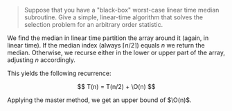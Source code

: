 > Suppose that you have a "black-box" worst-case linear time median
> subroutine. Give a simple, linear-time algorithm that solves the selection
> problem for an arbitrary order statistic.

We find the median in linear time partition the array around it (again, in
linear time). If the median index (always $\lceil n/2 \rceil$) equals $n$ we
return the median. Otherwise, we recurse either in the lower or upper part of
the array, adjusting $n$ accordingly.

This yields the following recurrence:

$$ T(n) = T(n/2) + \O(n) $$

Applying the master method, we get an upper bound of $\O(n)$.
